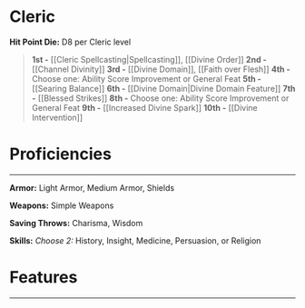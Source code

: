 # Cleric

**Hit Point Die:** D8 per Cleric level

> **1st -** [[Cleric Spellcasting|Spellcasting]], [[Divine Order]]
> **2nd -** [[Channel Divinity]]
> **3rd -** [[Divine Domain]], [[Faith over Flesh]]
> **4th -** Choose one: Ability Score Improvement or General Feat
> **5th -** [[Searing Balance]]
> **6th -** [[Divine Domain|Divine Domain Feature]]
> **7th -** [[Blessed Strikes]]
> **8th -** Choose one: Ability Score Improvement or General Feat
> **9th -**  [[Increased Divine Spark]]
> **10th -** [[Divine Intervention]]
# Proficiencies
---
**Armor:** Light Armor, Medium Armor, Shields

**Weapons:** Simple Weapons

**Saving Throws:** Charisma, Wisdom

**Skills:** _Choose 2:_ History, Insight, Medicine, Persuasion, or Religion
# Features
---
